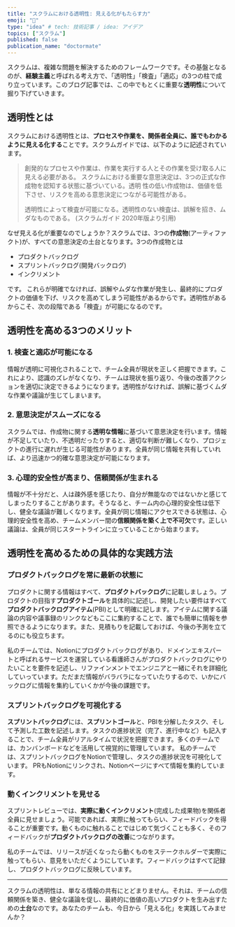 ```yaml
---
title: "スクラムにおける透明性: 見える化がもたらす力"
emoji: "💪"
type: "idea" # tech: 技術記事 / idea: アイデア
topics: ["スクラム"]
published: false
publication_name: "doctormate"
---
```


スクラムは、複雑な問題を解決するためのフレームワークです。その基盤となるのが、**経験主義**と呼ばれる考え方で、「透明性」「検査」「適応」の3つの柱で成り立っています。このブログ記事では、この中でもとくに重要な**透明性**について掘り下げていきます。

## 透明性とは

スクラムにおける透明性とは、**プロセスや作業を、関係者全員に、誰でもわかるように見える化する**ことです。スクラムガイドでは、以下のように記述されています。

> 創発的なプロセスや作業は、作業を実⾏する⼈とその作業を受け取る⼈に⾒える必要がある。
> スクラムにおける重要な意思決定は、3つの正式な作成物を認知する状態に基づいている。透明
> 性の低い作成物は、価値を低下させ、リスクを⾼める意思決定につながる可能性がある。
>
> 透明性によって検査が可能になる。透明性のない検査は、誤解を招き、ムダなものである。
> (スクラムガイド 2020年版より引用)

なぜ見える化が重要なのでしょうか？スクラムでは、3つの**作成物**(アーティファクト)が、すべての意思決定の土台となります。3つの作成物とは

- プロダクトバックログ
- スプリントバックログ(開発バックログ)
- インクリメント

です。
これらが明確でなければ、誤解やムダな作業が発生し、最終的にプロダクトの価値を下げ、リスクを高めてしまう可能性があるからです。透明性があるからこそ、次の段階である「検査」が可能になるのです。

## 透明性を高める3つのメリット

### 1. 検査と適応が可能になる

情報が透明に可視化されることで、チーム全員が現状を正しく把握できます。これにより、認識のズレがなくなり、チームは現状を振り返り、今後の改善アクションを適切に決定できるようになります。透明性がなければ、誤解に基づくムダな作業や議論が生じてしまいます。

### 2. 意思決定がスムーズになる

スクラムでは、作成物に関する**透明な情報**に基づいて意思決定を行います。情報が不足していたり、不透明だったりすると、適切な判断が難しくなり、プロジェクトの進行に遅れが生じる可能性があります。全員が同じ情報を共有していれば、より迅速かつ的確な意思決定が可能になります。

### 3. 心理的安全性が高まり、信頼関係が生まれる

情報が不十分だと、人は疎外感を感じたり、自分が無能なのではないかと感じてしまったりすることがあります。そうなると、チーム内の心理的安全性は低下し、健全な議論が難しくなります。全員が同じ情報にアクセスできる状態は、心理的安全性を高め、チームメンバー間の**信頼関係を築く上で不可欠**です。正しい議論は、全員が同じスタートラインに立っていることから始まります。

## 透明性を高めるための具体的な実践方法

### プロダクトバックログを常に最新の状態に

プロダクトに関する情報はすべて、**プロダクトバックログ**に記載しましょう。プロダクトの目指す**プロダクトゴール**を具体的に記述し、開発したい要件はすべて**プロダクトバックログアイテム**(PBI)として明確に記します。アイテムに関する議論の内容や議事録のリンクなどもここに集約することで、誰でも簡単に情報を参照できるようになります。また、見積もりを記載しておけば、今後の予測を立てるのにも役立ちます。

私のチームでは、Notionにプロダクトバックログがあり、ドメインエキスパートと呼ばれるサービスを運営している看護師さんがプロダクトバックログにやりたいことを要件を記述し、リファインメントでエンジニアと一緒にそれを詳細化していっています。ただまだ情報がバラバラになっていたりするので、いかにバックログに情報を集約していくかが今後の課題です。

### スプリントバックログを可視化する

**スプリントバックログ**には、**スプリントゴール**と、PBIを分解したタスク、そして予測した工数を記述します。タスクの進捗状況（完了、進行中など）も記入することで、チーム全員がリアルタイムで状況を把握できます。多くのチームでは、カンバンボードなどを活用して視覚的に管理しています。
私のチームでは、スプリントバックログをNotionで管理し、タスクの進捗状況を可視化しています。
PRもNotionにリンクされ、Notionページにすべて情報を集約しています。

### 動くインクリメントを見せる

スプリントレビューでは、**実際に動くインクリメント**(完成した成果物)を関係者全員に見せましょう。可能であれば、実際に触ってもらい、フィードバックを得ることが重要です。動くものに触れることではじめて気づくことも多く、そのフィードバックが**プロダクトバックログの改善**につながります。

私のチームでは、リリースが近くなったら動くものをステークホルダーで実際に触ってもらい、意見をいただくようにしています。フィードバックはすべて記録し、プロダクトバックログに反映しています。

---

スクラムの透明性は、単なる情報の共有にとどまりません。それは、チームの信頼関係を築き、健全な議論を促し、最終的に価値の高いプロダクトを生み出すための**土台**なのです。あなたのチームも、今日から「見える化」を実践してみませんか？
